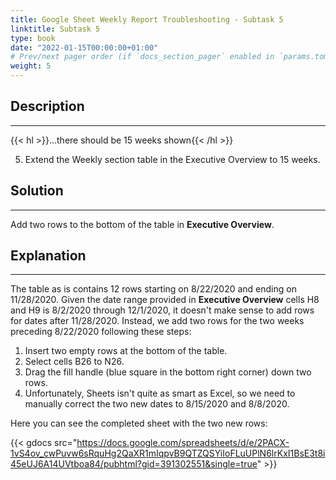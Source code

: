 ```yaml
---
title: Google Sheet Weekly Report Troubleshooting - Subtask 5
linktitle: Subtask 5
type: book
date: "2022-01-15T00:00:00+01:00"
# Prev/next pager order (if `docs_section_pager` enabled in `params.toml`)
weight: 5
---
```


## Description

***

{{< hl >}}...there should be 15 weeks shown{{< /hl >}}
<br />

5. Extend the Weekly section table in the Executive Overview to 15 weeks.

## Solution

***

Add two rows to the bottom of the table in **Executive Overview**.

## Explanation

***

The table as is contains 12 rows starting on 8/22/2020 and ending on 11/28/2020. Given the date range provided in **Executive Overview** cells H8 and H9 is 8/2/2020 through 12/1/2020, it doesn't make sense to add rows for dates after 11/28/2020. Instead, we add two rows for the two weeks preceding 8/22/2020 following these steps:

1. Insert two empty rows at the bottom of the table.
2. Select cells B26 to N26.
3. Drag the fill handle (blue square in the bottom right corner) down two rows.
4. Unfortunately, Sheets isn't quite as smart as Excel, so we need to manually correct the two new dates to 8/15/2020 and 8/8/2020.

Here you can see the completed sheet with the two new rows:

{{< gdocs src="https://docs.google.com/spreadsheets/d/e/2PACX-1vS4ov_cwPuvw6sRquHg2QaXR1mIqpvB9QTZQSYiIoFLuUPlN6lrKxI1BsE3t8i45eUJ6A14UVtboa84/pubhtml?gid=391302551&single=true" >}}

